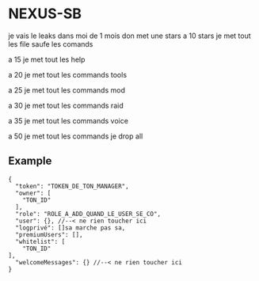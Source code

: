 # NEXUS-SB
je vais le leaks dans moi de 1 mois don met une stars
a 10 stars je met tout les file saufe les comands 

a 15 je met tout les help 

a 20 je met tout les commands tools 

a 25 je met tout les commands mod

a 30 je met tout les commands raid 

a 35 je met tout les commands voice

a 50 je met tout les commands je drop all


## Example

```
{
  "token": "TOKEN_DE_TON_MANAGER",
  "owner": [
    "TON_ID"
  ],
  "role": "ROLE_A_ADD_QUAND_LE_USER_SE_CO",
  "user": {}, //--< ne rien toucher ici
  "logprivé": []sa marche pas sa,
  "premiumUsers": [],
  "whitelist": [
    "TON_ID"
],
  "welcomeMessages": {} //--< ne rien toucher ici
}
```
